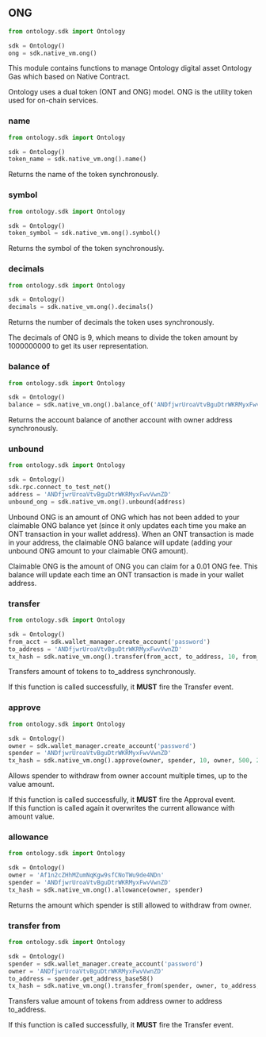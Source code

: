 ## ONG

```python
from ontology.sdk import Ontology

sdk = Ontology()
ong = sdk.native_vm.ong()
```

This module contains functions to manage Ontology digital asset Ontology Gas which based on Native Contract.

<aside class="success">
Ontology uses a dual token (ONT and ONG) model. ONG is the utility token used for on-chain services.
</aside>

### name

```python
from ontology.sdk import Ontology

sdk = Ontology()
token_name = sdk.native_vm.ong().name()
```

Returns the name of the token synchronously.

### symbol

```python
from ontology.sdk import Ontology

sdk = Ontology()
token_symbol = sdk.native_vm.ong().symbol()
```

Returns the symbol of the token synchronously.

### decimals

```python
from ontology.sdk import Ontology

sdk = Ontology()
decimals = sdk.native_vm.ong().decimals()
```

Returns the number of decimals the token uses synchronously.

<aside class="success">
The decimals of ONG is 9, which means to divide the token amount by 1000000000 to get its user representation.
</aside>

### balance of

```python
from ontology.sdk import Ontology

sdk = Ontology()
balance = sdk.native_vm.ong().balance_of('ANDfjwrUroaVtvBguDtrWKRMyxFwvVwnZD')
```

Returns the account balance of another account with owner address synchronously.

### unbound

```python
from ontology.sdk import Ontology

sdk = Ontology()
sdk.rpc.connect_to_test_net()
address = 'ANDfjwrUroaVtvBguDtrWKRMyxFwvVwnZD'
unbound_ong = sdk.native_vm.ong().unbound(address)
```

Unbound ONG is an amount of ONG which has not been added to your claimable ONG balance yet (since it only updates each time you make an ONT transaction in your wallet address). When an ONT transaction is made in your address, the claimable ONG balance will update (adding your unbound ONG amount to your claimable ONG amount).

<aside class="success">
Claimable ONG is the amount of ONG you can claim for a 0.01 ONG fee. This balance will update each time an ONT transaction is made in your wallet address.
</aside>

### transfer

```python
from ontology.sdk import Ontology

sdk = Ontology()
from_acct = sdk.wallet_manager.create_account('password')
to_address = 'ANDfjwrUroaVtvBguDtrWKRMyxFwvVwnZD'
tx_hash = sdk.native_vm.ong().transfer(from_acct, to_address, 10, from_acct, 500, 20000)
```

Transfers amount of tokens to to_address synchronously.

<aside class="success">
If this function is called successfully, it  <strong>MUST</strong> fire the Transfer event.
</aside>

### approve

```python
from ontology.sdk import Ontology

sdk = Ontology()
owner = sdk.wallet_manager.create_account('password')
spender = 'ANDfjwrUroaVtvBguDtrWKRMyxFwvVwnZD'
tx_hash = sdk.native_vm.ong().approve(owner, spender, 10, owner, 500, 20000)
```

Allows spender to withdraw from owner account multiple times, up to the value amount.

<aside class="success">
If this function is called successfully, it  <strong>MUST</strong> fire the Approval event.
</aside>

<aside class="notice">
If this function is called again it overwrites the current allowance with amount value.
</aside>

### allowance

```python
from ontology.sdk import Ontology

sdk = Ontology()
owner = 'Af1n2cZHhMZumNqKgw9sfCNoTWu9de4NDn'
spender = 'ANDfjwrUroaVtvBguDtrWKRMyxFwvVwnZD'
tx_hash = sdk.native_vm.ong().allowance(owner, spender)
```

Returns the amount which spender is still allowed to withdraw from owner.

### transfer from

```python
from ontology.sdk import Ontology

sdk = Ontology()
spender = sdk.wallet_manager.create_account('password')
owner = 'ANDfjwrUroaVtvBguDtrWKRMyxFwvVwnZD'
to_address = spender.get_address_base58()
tx_hash = sdk.native_vm.ong().transfer_from(spender, owner, to_address, 1, acct1, 500, 20000)
```

Transfers value amount of tokens from address owner to address to_address.

<aside class="success">
If this function is called successfully, it  <strong>MUST</strong> fire the Transfer event.
</aside>
